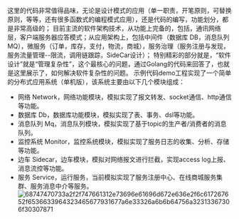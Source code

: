 这里的代码非常值得品味，无论是设计模式的应用（单一职责，开笔原则，可替换原则，等等，还有很多函数式的编程模式应用），还是代码的编写，功能划分，都是非常高级的；
目前主流的软件架构技术，从功能上完备的，包括，通讯网络层，客户端服务器应答模式；从应用架构上，包括中间件（数据库 DB，消息队列 MQ），微服务（订单，库存，支付，物流，商城），服务治理（服务注册与发现，服务流量管理--限流，调用链跟踪，SideCar设计）；
特别精彩的部分就是，“软件设计”就是“管理复杂性”，这个最核心的问题，通过Golang的代码来回答了，也就是这里展示了，如何解决软件复杂性的问题。
示例代码demo工程实现了一个简单的分布式应用系统（单机版），该系统主要由以下几个模块组成：
* 网络 Network，网络功能模块，模拟实现了报文转发、socket通信、http通信等功能。
* 数据库 Db，数据库功能模块，模拟实现了表、事务、dsl等功能。
* 消息队列 Mq，消息队列模块，模拟实现了基于topic的生产者/消费者的消息队列。
* 监控系统 Monitor，监控系统模块，模拟实现了服务日志的收集、分析、存储等功能。
* 边车 Sidecar，边车模块，模拟对网络报文进行拦截，实现access log上报、消息流控等功能。
* 服务 Service，运行服务，当前模拟实现了服务注册中心、在线商城服务集群、服务消息中介等服务。
![68747470733a2f2f747661312e73696e61696d672e636e2f6c617267652f6536633964323465677931677a6e33326a6b6b64756a32313367306f30307871](https://user-images.githubusercontent.com/35793943/196107278-6a4a0903-a5e3-49bc-9bd7-ece1eebd79c2.jpg)
